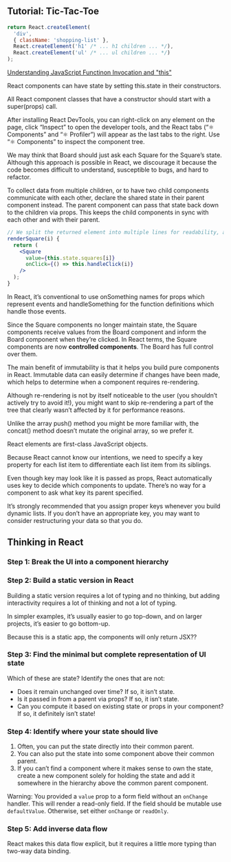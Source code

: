 
## Tutorial: Tic-Tac-Toe

```jsx
return React.createElement(
  'div',
  { className: 'shopping-list' },
  React.createElement('h1' /* ... h1 children ... */),
  React.createElement('ul' /* ... ul children ... */)
);
```

[Understanding JavaScript Functinon Invocation and "this"](https://yehudakatz.com/2011/08/11/understanding-javascript-function-invocation-and-this/)

React components can have state by setting this.state in their constructors.

All React component classes that have a constructor should start with a super(props) call.

After installing React DevTools, you can right-click on any element on the page, click “Inspect” to open the developer tools, and the React tabs (“⚛️ Components” and “⚛️ Profiler”) will appear as the last tabs to the right. Use “⚛️ Components” to inspect the component tree.

We may think that Board should just ask each Square for the Square’s state. Although this approach is possible in React, we discourage it because the code becomes difficult to understand, susceptible to bugs, and hard to refactor.

To collect data from multiple children, or to have two child components communicate with each other, declare the shared state in their parent component instead. The parent component can pass that state back down to the children via props. This keeps the child components in sync with each other and with their parent.

```jsx
// We split the returned element into multiple lines for readability, and added parentheses so that JavaScript doesn’t insert a semicolon after return and break our code.
renderSquare(i) {
  return (
    <Square
      value={this.state.squares[i]}
      onClick={() => this.handleClick(i)}
    />
  );
}
```

In React, it’s conventional to use onSomething names for props which represent events and handleSomething for the function definitions which handle those events.

Since the Square components no longer maintain state, the Square components receive values from the Board component and inform the Board component when they’re clicked. In React terms, the Square components are now **controlled components**. The Board has full control over them.

The main benefit of immutability is that it helps you build pure components in React. Immutable data can easily determine if changes have been made, which helps to determine when a component requires re-rendering.

Although re-rendering is not by itself noticeable to the user (you shouldn’t actively try to avoid it!), you might want to skip re-rendering a part of the tree that clearly wasn’t affected by it for performance reasons.

Unlike the array push() method you might be more familiar with, the concat() method doesn’t mutate the original array, so we prefer it.

React elements are first-class JavaScript objects.

Because React cannot know our intentions, we need to specify a key property for each list item to differentiate each list item from its siblings.

Even though key may look like it is passed as props, React automatically uses key to decide which components to update. There’s no way for a component to ask what key its parent specified.

It’s strongly recommended that you assign proper keys whenever you build dynamic lists. If you don’t have an appropriate key, you may want to consider restructuring your data so that you do.

## Thinking in React

### Step 1: Break the UI into a component hierarchy

### Step 2: Build a static version in React

Building a static version requires a lot of typing and no thinking, but adding interactivity requires a lot of thinking and not a lot of typing.

In simpler examples, it’s usually easier to go top-down, and on larger projects, it’s easier to go bottom-up.

Because this is a static app, the components will only return JSX??

### Step 3: Find the minimal but complete representation of UI state

Which of these are state? Identify the ones that are not:

- Does it remain unchanged over time? If so, it isn’t state.
- Is it passed in from a parent via props? If so, it isn’t state.
- Can you compute it based on existing state or props in your component? If so, it definitely isn’t state!

### Step 4: Identify where your state should live

1. Often, you can put the state directly into their common parent.
1. You can also put the state into some component above their common parent.
1. If you can’t find a component where it makes sense to own the state, create a new component solely for holding the state and add it somewhere in the hierarchy above the common parent component.

Warning: You provided a `value` prop to a form field without an `onChange` handler. This will render a read-only field. If the field should be mutable use `defaultValue`. Otherwise, set either `onChange` or `readOnly`.

### Step 5: Add inverse data flow

React makes this data flow explicit, but it requires a little more typing than two-way data binding.
